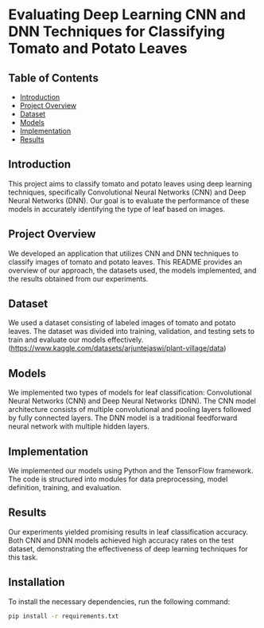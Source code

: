 # Evaluating Deep Learning CNN and DNN Techniques for Classifying Tomato and Potato Leaves

## Table of Contents
- [Introduction](#introduction)
- [Project Overview](#project-overview)
- [Dataset](#dataset)
- [Models](#models)
- [Implementation](#implementation)
- [Results](#results)

## Introduction
This project aims to classify tomato and potato leaves using deep learning techniques, specifically Convolutional Neural Networks (CNN) and Deep Neural Networks (DNN). Our goal is to evaluate the performance of these models in accurately identifying the type of leaf based on images.

## Project Overview
We developed an application that utilizes CNN and DNN techniques to classify images of tomato and potato leaves. This README provides an overview of our approach, the datasets used, the models implemented, and the results obtained from our experiments.

## Dataset
We used a dataset consisting of labeled images of tomato and potato leaves. The dataset was divided into training, validation, and testing sets to train and evaluate our models effectively.(https://www.kaggle.com/datasets/arjuntejaswi/plant-village/data)

## Models
We implemented two types of models for leaf classification: Convolutional Neural Networks (CNN) and Deep Neural Networks (DNN). The CNN model architecture consists of multiple convolutional and pooling layers followed by fully connected layers. The DNN model is a traditional feedforward neural network with multiple hidden layers.

## Implementation
We implemented our models using Python and the TensorFlow framework. The code is structured into modules for data preprocessing, model definition, training, and evaluation.

## Results
Our experiments yielded promising results in leaf classification accuracy. Both CNN and DNN models achieved high accuracy rates on the test dataset, demonstrating the effectiveness of deep learning techniques for this task.

## Installation
To install the necessary dependencies, run the following command:

```bash
pip install -r requirements.txt
